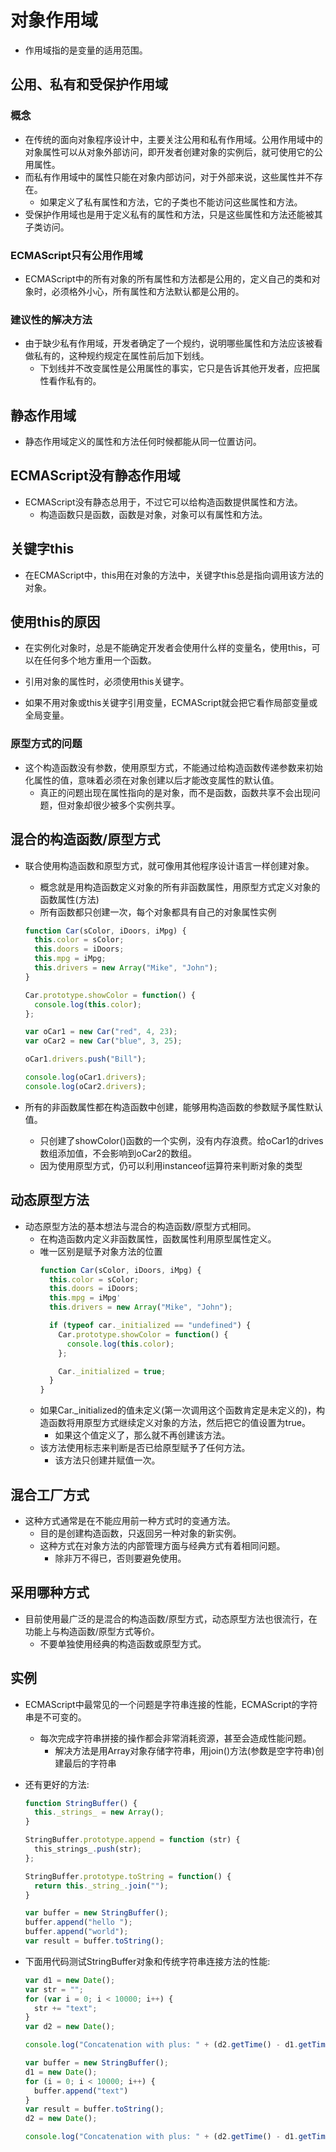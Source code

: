 # 对象作用域

- 作用域指的是变量的适用范围。

## 公用、私有和受保护作用域

### 概念

- 在传统的面向对象程序设计中，主要关注公用和私有作用域。公用作用域中的对象属性可以从对象外部访问，即开发者创建对象的实例后，就可使用它的公用属性。
- 而私有作用域中的属性只能在对象内部访问，对于外部来说，这些属性并不存在。
  - 如果定义了私有属性和方法，它的子类也不能访问这些属性和方法。
- 受保护作用域也是用于定义私有的属性和方法，只是这些属性和方法还能被其子类访问。

### ECMAScript只有公用作用域

- ECMAScript中的所有对象的所有属性和方法都是公用的，定义自己的类和对象时，必须格外小心，所有属性和方法默认都是公用的。

### 建议性的解决方法

- 由于缺少私有作用域，开发者确定了一个规约，说明哪些属性和方法应该被看做私有的，这种规约规定在属性前后加下划线。
  - 下划线并不改变属性是公用属性的事实，它只是告诉其他开发者，应把属性看作私有的。

## 静态作用域

- 静态作用域定义的属性和方法任何时候都能从同一位置访问。

## ECMAScript没有静态作用域

- ECMAScript没有静态总用于，不过它可以给构造函数提供属性和方法。
  - 构造函数只是函数，函数是对象，对象可以有属性和方法。

## 关键字this

- 在ECMAScript中，this用在对象的方法中，关键字this总是指向调用该方法的对象。

## 使用this的原因

- 在实例化对象时，总是不能确定开发者会使用什么样的变量名，使用this，可以在任何多个地方重用一个函数。

- 引用对象的属性时，必须使用this关键字。

- 如果不用对象或this关键字引用变量，ECMAScript就会把它看作局部变量或全局变量。

### 原型方式的问题

- 这个构造函数没有参数，使用原型方式，不能通过给构造函数传递参数来初始化属性的值，意味着必须在对象创建以后才能改变属性的默认值。
  - 真正的问题出现在属性指向的是对象，而不是函数，函数共享不会出现问题，但对象却很少被多个实例共享。

## 混合的构造函数/原型方式

- 联合使用构造函数和原型方式，就可像用其他程序设计语言一样创建对象。
  - 概念就是用构造函数定义对象的所有非函数属性，用原型方式定义对象的函数属性(方法)
  - 所有函数都只创建一次，每个对象都具有自己的对象属性实例

  ```js
  function Car(sColor, iDoors, iMpg) {
    this.color = sColor;
    this.doors = iDoors;
    this.mpg = iMpg;
    this.drivers = new Array("Mike", "John");
  }

  Car.prototype.showColor = function() {
    console.log(this.color);
  };

  var oCar1 = new Car("red", 4, 23);
  var oCar2 = new Car("blue", 3, 25);

  oCar1.drivers.push("Bill");

  console.log(oCar1.drivers);
  console.log(oCar2.drivers);
  ```

- 所有的非函数属性都在构造函数中创建，能够用构造函数的参数赋予属性默认值。
  - 只创建了showColor()函数的一个实例，没有内存浪费。给oCar1的drives数组添加值，不会影响到oCar2的数组。
  - 因为使用原型方式，仍可以利用instanceof运算符来判断对象的类型

## 动态原型方法

- 动态原型方法的基本想法与混合的构造函数/原型方式相同。
  - 在构造函数内定义非函数属性，函数属性利用原型属性定义。
  - 唯一区别是赋予对象方法的位置
    ```js
    function Car(sColor, iDoors, iMpg) {
      this.color = sColor;
      this.doors = iDoors;
      this.mpg = iMpg'
      this.drivers = new Array("Mike", "John");

      if (typeof car._initialized == "undefined") {
        Car.prototype.showColor = function() {
          console.log(this.color);
        };

        Car._initialized = true;
      }
    }
    ```
  - 如果Car._initialized的值未定义(第一次调用这个函数肯定是未定义的)，构造函数将用原型方式继续定义对象的方法，然后把它的值设置为true。
    - 如果这个值定义了，那么就不再创建该方法。
  - 该方法使用标志来判断是否已给原型赋予了任何方法。
    - 该方法只创建并赋值一次。

## 混合工厂方式

- 这种方式通常是在不能应用前一种方式时的变通方法。
  - 目的是创建构造函数，只返回另一种对象的新实例。
  - 这种方式在对象方法的内部管理方面与经典方式有着相同问题。
    - 除非万不得已，否则要避免使用。

## 采用哪种方式

- 目前使用最广泛的是混合的构造函数/原型方式，动态原型方法也很流行，在功能上与构造函数/原型方式等价。
  - 不要单独使用经典的构造函数或原型方式。

## 实例

- ECMAScript中最常见的一个问题是字符串连接的性能，ECMAScript的字符串是不可变的。
  - 每次完成字符串拼接的操作都会非常消耗资源，甚至会造成性能问题。
    - 解决方法是用Array对象存储字符串，用join()方法(参数是空字符串)创建最后的字符串

- 还有更好的方法:

  ```js
  function StringBuffer() {
    this._strings_ = new Array();
  }

  StringBuffer.prototype.append = function (str) {
    this_strings_.push(str);
  };

  StringBuffer.prototype.toString = function() {
    return this._string_.join("");
  }

  var buffer = new StringBuffer();
  buffer.append("hello ");
  buffer.append("world");
  var result = buffer.toString();
  ```

- 下面用代码测试StringBuffer对象和传统字符串连接方法的性能:

    ```js
    var d1 = new Date();
    var str = "";
    for (var i = 0; i < 10000; i++) {
      str += "text";
    }
    var d2 = new Date();

    console.log("Concatenation with plus: " + (d2.getTime() - d1.getTime()) + "milliseconds");

    var buffer = new StringBuffer();
    d1 = new Date();
    for (i = 0; i < 10000; i++) {
      buffer.append("text")
    }
    var result = buffer.toString();
    d2 = new Date();

    console.log("Concatenation with plus: " + (d2.getTime() - d1.getTime()) + "milliseconds");
    ```